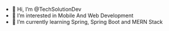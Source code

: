 - 👋 Hi, I’m @TechSolutionDev
- 👀 I’m interested in Mobile And Web Development
- 🌱 I’m currently learning Spring, Spring Boot and MERN Stack


<!---
TechSolutionDev/TechSolutionDev is a ✨ special ✨ repository because its `README.md` (this file) appears on your GitHub profile.
You can click the Preview link to take a look at your changes.
--->
